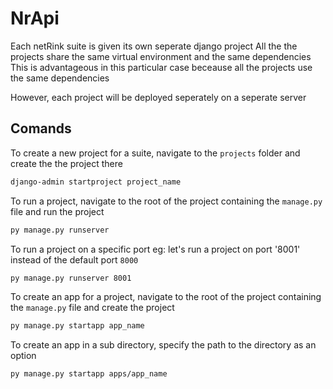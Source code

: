 # NrApi

Each netRink suite is given its own seperate django project
All the the projects share the same virtual environment and the same dependencies
This is advantageous in this particular case beceause all the projects use the same dependencies

However, each project will be deployed seperately on a seperate server

## Comands

To create a new project for a suite, navigate to the `projects` folder and create the the project there
```bash
django-admin startproject project_name
```

To run a project, navigate to the root of the project containing the `manage.py` file and run the project
```bash
py manage.py runserver
```

To run a project on a specific port
eg: let's run a project on port '8001' instead of the default port `8000`
```bash
py manage.py runserver 8001
```

To create an app for a project, navigate to the root of the project containing the `manage.py` file and create the project
```bash
py manage.py startapp app_name
```

To create an app in a sub directory, specify the path to the directory as an option
```bash
py manage.py startapp apps/app_name
```


